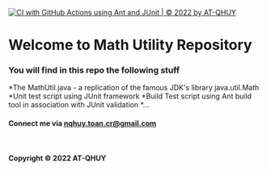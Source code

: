 [![CI with GitHub Actions using Ant and JUnit | © 2022 by AT-QHUY](https://github.com/AT-QHUY/math-util-ant/actions/workflows/ant.yml/badge.svg)](https://github.com/AT-QHUY/math-util-ant/actions/workflows/ant.yml)
# Welcome to Math Utility Repository

### You will find in this repo the following stuff

*The MathUtil.java - a replication of the famous JDK's library java.util.Math
*Unit test script using JUnit framework
*Build Test script using Ant build tool in association with JUnit validation 
*...

#### Connect me via nqhuy.toan.cr@gmail.com

![]()

![]()

#### Copyright &#169; 2022 AT-QHUY 
